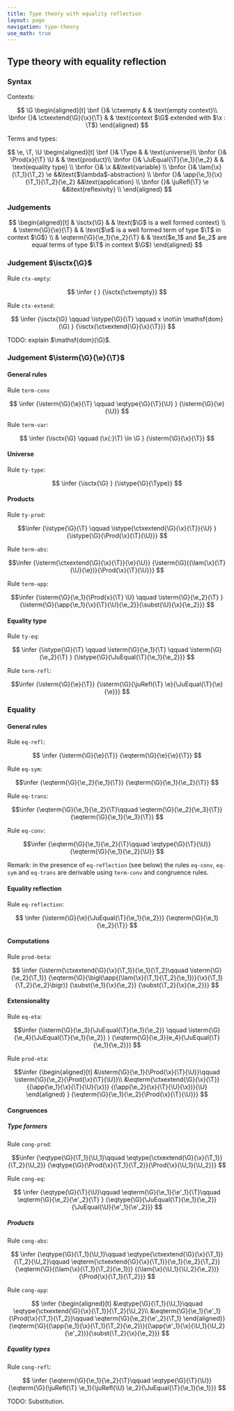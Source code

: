 ```yaml
---
title: Type theory with equality reflection
layout: page
navigation: type-theory
use_math: true
---
```


## Type theory with equality reflection

### Syntax

Contexts:

$$
\G
  \begin{aligned}[t]
    \bnf   {}& \ctxempty & & \text{empty context}\\
    \bnfor {}& \ctxextend{\G}{\x}{\T} & & \text{context $\G$ extended with $\x : \T$}
  \end{aligned}
$$

Terms and types:

$$
  \e, \T, \U
  \begin{aligned}[t]
    \bnf   {}& \Type & & \text{universe}\\
    \bnfor {}& \Prod{x}{\T} \U & & \text{product}\\
    \bnfor {}& \JuEqual{\T}{\e_1}{\e_2} & & \text{equality type} \\
    \bnfor {}&  \x   &&\text{variable} \\
    \bnfor {}&  \lam{\x}{\T_1}{\T_2} \e  &&\text{$\lambda$-abstraction} \\
    \bnfor {}&  \app{\e_1}{\x}{\T_1}{\T_2}{\e_2}  &&\text{application} \\
    \bnfor {}&  \juRefl{\T} \e  &&\text{reflexivity} \\
  \end{aligned}
$$

### Judgements

$$
\begin{aligned}[t]
& \isctx{\G} & & \text{$\G$ is a well formed context} \\
& \isterm{\G}{\e}{\T} & & \text{$\e$ is a well formed term of type $\T$ in context $\G$} \\
& \eqterm{\G}{\e_1}{\e_2}{\T} & & \text{$e_1$ and $e_2$ are equal terms of type $\T$ in context $\G$}
\end{aligned}
$$

### Judgement $\isctx{\G}$

Rule `ctx-empty`:

$$
  \infer
  { }
  {\isctx{\ctxempty}}
$$

Rule `ctx-extend`:

$$
  \infer
  {\isctx{\G} \qquad
   \istype{\G}{\T} \qquad
   x \not\in \mathsf{dom}(\G)
  }
  {\isctx{\ctxextend{\G}{\x}{\T}}}
$$

TODO: explain $\mathsf{dom}(\G)$.

### Judgement $\isterm{\G}{\e}{\T}$

#### General rules

Rule `term-conv`

$$
  \infer
  {\isterm{\G}{\e}{\T} \qquad
   \eqtype{\G}{\T}{\U}
  }
  {\isterm{\G}{\e}{\U}}
$$

Rule `term-var`:

$$
  \infer
  {\isctx{\G} \qquad
   (\x{:}\T) \in \G
  }
  {\isterm{\G}{\x}{\T}}
$$

#### Universe

Rule `ty-type`:

$$
  \infer
  {\isctx{\G}
  }
  {\istype{\G}{\Type}}
$$

#### Products

Rule `ty-prod`:

$$\infer
  {\istype{\G}{\T} \qquad
   \istype{\ctxextend{\G}{\x}{\T}}{\U}
  }
  {\istype{\G}{\Prod{\x}{\T}{\U}}}
$$

Rule `term-abs`:

$$\infer
  {\isterm{\ctxextend{\G}{\x}{\T}}{\e}{\U}}
  {\isterm{\G}{(\lam{\x}{\T}{\U}{\e})}{\Prod{\x}{\T}{\U}}}
$$

Rule `term-app`:

$$\infer
  {\isterm{\G}{\e_1}{\Prod{x}{\T} \U} \qquad
   \isterm{\G}{\e_2}{\T}
  }
  {\isterm{\G}{\app{\e_1}{\x}{\T}{\U}{\e_2}}{\subst{\U}{\x}{\e_2}}}
$$

#### Equality type

Rule `ty-eq`:

$$
  \infer
  {\istype{\G}{\T} \qquad
   \isterm{\G}{\e_1}{\T} \qquad
   \isterm{\G}{\e_2}{\T}
  }
  {\istype{\G}{\JuEqual{\T}{\e_1}{\e_2}}}
$$

Rule `term-refl`:

$$\infer
  {\isterm{\G}{\e}{\T}}
  {\isterm{\G}{\juRefl{\T} \e}{\JuEqual{\T}{\e}{\e}}}
$$

### Equality

#### General rules

Rule `eq-refl`:

$$  \infer
  {\isterm{\G}{\e}{\T}}
  {\eqterm{\G}{\e}{\e}{\T}}
$$

Rule `eq-sym`:

$$\infer
  {\eqterm{\G}{\e_2}{\e_1}{\T}}
  {\eqterm{\G}{\e_1}{\e_2}{\T}}
$$

Rule `eq-trans`:

$$\infer
  {\eqterm{\G}{\e_1}{\e_2}{\T}\qquad
   \eqterm{\G}{\e_2}{\e_3}{\T}}
  {\eqterm{\G}{\e_1}{\e_3}{\T}}
$$

Rule `eq-conv`:

$$\infer
  {\eqterm{\G}{\e_1}{\e_2}{\T}\qquad
    \eqtype{\G}{\T}{\U}}
  {\eqterm{\G}{\e_1}{\e_2}{\U}}
$$

Remark: in the presence of `eq-reflection` (see below) the rules `eq-conv`,
`eq-sym` and `eq-trans` are derivable using `term-conv` and congruence rules.

#### Equality reflection

Rule `eq-reflection`:

$$
  \infer
  {\isterm{\G}{\e}{\JuEqual{\T}{\e_1}{\e_2}}}
  {\eqterm{\G}{\e_1}{\e_2}{\T}}
$$

#### Computations

Rule `prod-beta`:

$$
\infer
  {\isterm{\ctxextend{\G}{\x}{\T_1}}{\e_1}{\T_2}\qquad
   \isterm{\G}{\e_2}{\T_1}}
  {\eqterm{\G}{\bigl(\app{(\lam{\x}{\T_1}{\T_2}{\e_1})}{\x}{\T_1}{\T_2}{\e_2}\bigr)}
              {\subst{\e_1}{\x}{\e_2}}
              {\subst{\T_2}{\x}{\e_2}}}
$$

#### Extensionality

Rule `eq-eta`:

$$\infer
  {\isterm{\G}{\e_3}{\JuEqual{\T}{\e_1}{\e_2}} \qquad
    \isterm{\G}{\e_4}{\JuEqual{\T}{\e_1}{\e_2}}
  }
  {\eqterm{\G}{\e_3}{e_4}{\JuEqual{\T}{\e_1}{\e_2}}}
$$

Rule `prod-eta`:

$$\infer
  {\begin{aligned}[t]
   &\isterm{\G}{\e_1}{\Prod{\x}{\T}{\U}}\qquad
    \isterm{\G}{\e_2}{\Prod{\x}{\T}{\U}}\\
   &\eqterm{\ctxextend{\G}{\x}{\T}}{(\app{\e_1}{\x}{\T}{\U}{\x})}
          {(\app{\e_2}{\x}{\T}{\U}{\x})}{\U}
  \end{aligned}
  }
  {\eqterm{\G}{\e_1}{\e_2}{\Prod{\x}{\T}{\U}}}
$$

#### Congruences

##### Type formers

Rule `cong-prod`:

$$\infer
  {\eqtype{\G}{\T_1}{\U_1}\qquad
   \eqtype{\ctxextend{\G}{\x}{\T_1}}{\T_2}{\U_2}}
  {\eqtype{\G}{\Prod{\x}{\T_1}{\T_2}}{\Prod{\x}{\U_1}{\U_2}}}
$$

Rule `cong-eq`:

$$
  \infer
  {\eqtype{\G}{\T}{\U}\qquad
   \eqterm{\G}{\e_1}{\e'_1}{\T}\qquad
   \eqterm{\G}{\e_2}{\e'_2}{\T}
  }
  {\eqtype{\G}{\JuEqual{\T}{\e_1}{\e_2}}
              {\JuEqual{\U}{\e'_1}{\e'_2}}}
$$

##### Products

Rule `cong-abs`:

$$
  \infer
  {\eqtype{\G}{\T_1}{\U_1}\qquad
    \eqtype{\ctxextend{\G}{\x}{\T_1}}{\T_2}{\U_2}\qquad
    \eqterm{\ctxextend{\G}{\x}{\T_1}}{\e_1}{\e_2}{\T_2}}
  {\eqterm{\G}{(\lam{\x}{\T_1}{\T_2}{\e_1})}
              {(\lam{\x}{\U_1}{\U_2}{\e_2})}
              {\Prod{\x}{\T_1}{\T_2}}}
$$

Rule `cong-app`:

$$
  \infer
  {\begin{aligned}[t]
   &\eqtype{\G}{\T_1}{\U_1}\qquad
    \eqtype{\ctxextend{\G}{\x}{\T_1}}{\T_2}{\U_2}\\
   &\eqterm{\G}{\e_1}{\e'_1}{\Prod{\x}{\T_1}{\T_2}}\qquad
    \eqterm{\G}{\e_2}{\e'_2}{\T_1}
   \end{aligned}}
{\eqterm{\G}{(\app{\e_1}{\x}{\T_1}{\T_2}{\e_2})}{(\app{\e'_1}{\x}{\U_1}{\U_2}{\e'_2})}{\subst{\T_2}{\x}{\e_2}}}
$$

##### Equality types

Rule `cong-refl`:

$$
\infer
{\eqterm{\G}{\e_1}{\e_2}{\T}\qquad
 \eqtype{\G}{\T}{\U}}
{\eqterm{\G}{\juRefl{\T} \e_1}{\juRefl{\U} \e_2}{\JuEqual{\T}{\e_1}{\e_1}}}
$$

TODO: Substitution.

